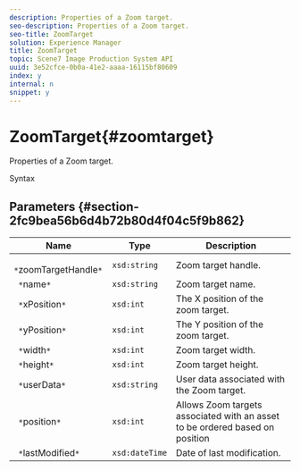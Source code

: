 ```yaml
---
description: Properties of a Zoom target.
seo-description: Properties of a Zoom target.
seo-title: ZoomTarget
solution: Experience Manager
title: ZoomTarget
topic: Scene7 Image Production System API
uuid: 3e52cfce-0b0a-41e2-aaaa-16115bf80609
index: y
internal: n
snippet: y
---
```


# ZoomTarget{#zoomtarget}

Properties of a Zoom target.

 Syntax 

## Parameters {#section-2fc9bea56b6d4b72b80d4f04c5f9b862}

|  Name  | Type  | Description  |
|---|---|---|
|  ` *`zoomTargetHandle`*`  | `xsd:string`  | Zoom target handle.  |
|  ` *`name`*`  | `xsd:string`  | Zoom target name.  |
|  ` *`xPosition`*`  | `xsd:int`  | The X position of the zoom target.  |
|  ` *`yPosition`*`  | `xsd:int`  | The Y position of the zoom target.  |
|  ` *`width`*`  | `xsd:int`  | Zoom target width.  |
|  ` *`height`*`  | `xsd:int`  | Zoom target height.  |
|  ` *`userData`*`  | `xsd:string`  | User data associated with the Zoom target.  |
|  ` *`position`*`  | `xsd:int`  | Allows Zoom targets associated with an asset to be ordered based on position  |
|  ` *`lastModified`*`  | `xsd:dateTime`  | Date of last modification.  |

